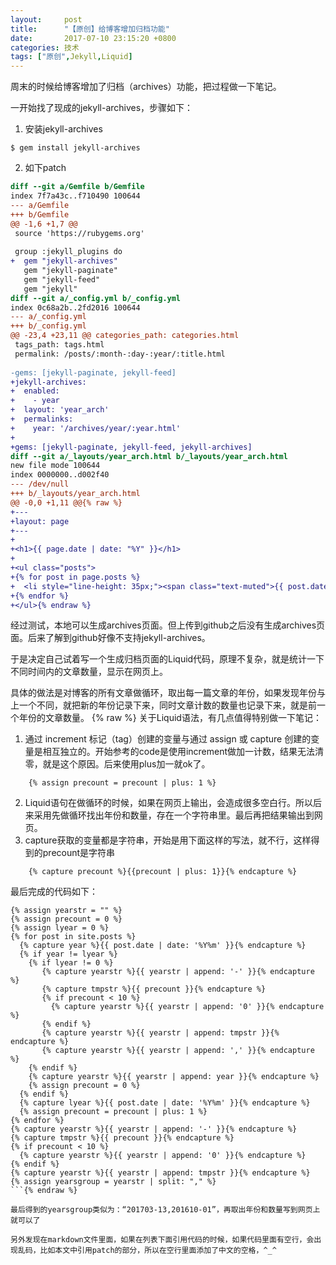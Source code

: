 ```yaml
---
layout:     post
title:      "【原创】给博客增加归档功能"
date:       2017-07-10 23:15:20 +0800
categories: 技术
tags: ["原创",Jekyll,Liquid]
---
```

周末的时候给博客增加了归档（archives）功能，把过程做一下笔记。

一开始找了现成的jekyll-archives，步骤如下：
1. 安装jekyll-archives
```
$ gem install jekyll-archives
```

2. 如下patch
```diff
diff --git a/Gemfile b/Gemfile
index 7f7a43c..f710490 100644
--- a/Gemfile
+++ b/Gemfile
@@ -1,6 +1,7 @@
 source 'https://rubygems.org'
　　 
 group :jekyll_plugins do
+  gem "jekyll-archives"
   gem "jekyll-paginate"
   gem "jekyll-feed"
   gem "jekyll"
diff --git a/_config.yml b/_config.yml
index 0c68a2b..2fd2016 100644
--- a/_config.yml
+++ b/_config.yml
@@ -23,4 +23,11 @@ categories_path: categories.html
 tags_path: tags.html
 permalink: /posts/:month-:day-:year/:title.html
　　 
-gems: [jekyll-paginate, jekyll-feed]
+jekyll-archives:
+  enabled:
+    - year
+  layout: 'year_arch'
+  permalinks:
+    year: '/archives/year/:year.html'
+
+gems: [jekyll-paginate, jekyll-feed, jekyll-archives]
diff --git a/_layouts/year_arch.html b/_layouts/year_arch.html
new file mode 100644
index 0000000..d002f40
--- /dev/null
+++ b/_layouts/year_arch.html
@@ -0,0 +1,11 @@{% raw %}
+---
+layout: page
+---
+
+<h1>{{ page.date | date: "%Y" }}</h1>
+
+<ul class="posts">
+{% for post in page.posts %}
+  <li style="line-height: 35px;"><span class="text-muted">{{ post.date | date: "%Y-%m-%d" }} </span><a href="{{ site.baseurl }}{{node.url}}">{{post.title}}</a></li>
+{% endfor %}
+</ul>{% endraw %}
```

经过测试，本地可以生成archives页面。但上传到github之后没有生成archives页面。后来了解到github好像不支持jekyll-archives。

于是决定自己试着写一个生成归档页面的Liquid代码，原理不复杂，就是统计一下不同时间内的文章数量，显示在网页上。

具体的做法是对博客的所有文章做循环，取出每一篇文章的年份，如果发现年份与上一个不同，就把新的年份记录下来，同时文章计数的数量也记录下来，就是前一个年份的文章数量。
{% raw %}
关于Liquid语法，有几点值得特别做一下笔记：
1. 通过 increment 标记（tag）创建的变量与通过 assign 或 capture 创建的变量是相互独立的。开始参考的code是使用increment做加一计数，结果无法清零，就是这个原因。后来使用plus加一就ok了。
```liquid
    {% assign precount = precount | plus: 1 %}
```
2. Liquid语句在做循环的时候，如果在网页上输出，会造成很多空白行。所以后来采用先做循环找出年份和数量，存在一个字符串里。最后再把结果输出到网页。
3. capture获取的变量都是字符串，开始是用下面这样的写法，就不行，这样得到的precount是字符串
```liquid
    {% capture precount %}{{precount | plus: 1}}{% endcapture %}
```

最后完成的代码如下：
```liquid
{% assign yearstr = "" %}
{% assign precount = 0 %}
{% assign lyear = 0 %}
{% for post in site.posts %}
  {% capture year %}{{ post.date | date: '%Y%m' }}{% endcapture %}
  {% if year != lyear %}
    {% if lyear != 0 %}
       {% capture yearstr %}{{ yearstr | append: '-' }}{% endcapture %}
       {% capture tmpstr %}{{ precount }}{% endcapture %}
       {% if precount < 10 %}
         {% capture yearstr %}{{ yearstr | append: '0' }}{% endcapture %}
       {% endif %}
       {% capture yearstr %}{{ yearstr | append: tmpstr }}{% endcapture %}
       {% capture yearstr %}{{ yearstr | append: ',' }}{% endcapture %}
    {% endif %}
    {% capture yearstr %}{{ yearstr | append: year }}{% endcapture %}
    {% assign precount = 0 %}
  {% endif %}
  {% capture lyear %}{{ post.date | date: '%Y%m' }}{% endcapture %}
  {% assign precount = precount | plus: 1 %}
{% endfor %}
{% capture yearstr %}{{ yearstr | append: '-' }}{% endcapture %}
{% capture tmpstr %}{{ precount }}{% endcapture %}
{% if precount < 10 %}
  {% capture yearstr %}{{ yearstr | append: '0' }}{% endcapture %}
{% endif %}
{% capture yearstr %}{{ yearstr | append: tmpstr }}{% endcapture %}
{% assign yearsgroup = yearstr | split: "," %}
```{% endraw %}

最后得到的yearsgroup类似为：“201703-13,201610-01”，再取出年份和数量写到网页上就可以了

另外发现在markdown文件里面，如果在列表下面引用代码的时候，如果代码里面有空行，会出现乱码，比如本文中引用patch的部分，所以在空行里面添加了中文的空格，^_^
